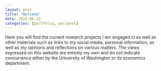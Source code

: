 ```yaml
---
layout: post
title: "Welcome"
date: 2025-06-22
categories: [portfolio, personal]
---
```


Here you will find the current research projects I am engaged in as well as other materials such as links to my social media, personal information, as well as my opinions and reflections on various matters. The views expressed on this website are entirely my own and do not indicate concurrence either by the University of Washington or its economics department. 